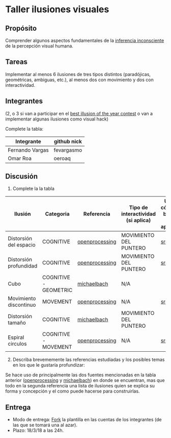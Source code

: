 # Taller ilusiones visuales

## Propósito

Comprender algunos aspectos fundamentales de la [inferencia inconsciente](https://github.com/VisualComputing/Cognitive) de la percepción visual humana.

## Tareas

Implementar al menos 6 ilusiones de tres tipos distintos (paradójicas, geométricas, ambiguas, etc.), al menos dos con movimiento y dos con interactividad.

## Integrantes
(2, o 3 si van a participar en el [best illusion of the year contest](illusionoftheyear.com) o van a implementar algunas ilusiones como visual hack)

Complete la tabla:

| Integrante | github nick |
|------------|-------------|
|Fernando Vargas|    fevargasmo   |
|Omar Roa|    oeroaq   |

## Discusión

1. Complete la la tabla

| Ilusión | Categoria | Referencia | Tipo de interactividad (si aplica) | URL código base (si aplica) |
|---------|-----------|------------|------------------------------------|-----------------------------|
|Distorsión del espacio|COGNITIVE |[openprocessing](https://www.openprocessing.org/collection/1386)|MOVIMIENTO DEL PUNTERO|[src](https://www.openprocessing.org/sketch/168636)|
|Distorsión profundidad|COGNITIVE |[openprocessing](https://www.openprocessing.org/collection/1386)|MOVIMIENTO DEL PUNTERO|[src](https://www.openprocessing.org/sketch/152235)|
|   Cubo  | COGNITIVE - GEOMETRIC|[michaelbach](http://www.michaelbach.de/ot/)|N/A|                             |
|Movimiento discontinuo|MOVEMENT|[openprocessing](https://www.openprocessing.org/collection/1386)|N/A|[src](https://www.openprocessing.org/sketch/168574)|
|Distorsión tamaño|COGNITIVE|[michaelbach](http://www.michaelbach.de/ot/)|MOVIMIENTO DEL PUNTERO|                             |
|Espiral circulos|COGNITIVE - MOVEMENT|[openprocessing](https://www.openprocessing.org/sketch/164071)|N/A|[src](https://www.openprocessing.org/sketch/164071)|

2. Describa brevememente las referencias estudiadas y los posibles temas en los que le gustaría profundizar:

Se hace uso de principalmente las dos fuentes mencionadas en la tabla anterior ([openprocessing](https://www.openprocessing.org/collection/1386) y [michaelbach](http://www.michaelbach.de/ot/)) en donde se encuentran, mas que todo en la segunda referencia una lista de ilusiones quien se explica su forma y concepción y el como puede hacerse para construirlas.

## Entrega

* Modo de entrega: [Fork](https://help.github.com/articles/fork-a-repo/) la plantilla en las cuentas de los integrantes (de las que se tomará una al azar).
* Plazo: 18/3/18 a las 24h.
